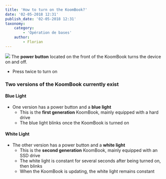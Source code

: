 ```yaml
---
title: 'How to turn on the KoomBook?'
date: '02-05-2018 12:31'
publish_date: '02-05-2018 12:31'
taxonomy:
    category:
        - 'Opération de bases'
    author:
        - Florian
---
```


![](IMG_3447.JPG)
The **power button** located on the front of the KoomBook turns the device on and off.
* Press twice to turn on

### Two versions of the KoomBook currently exist

#### Blue Light

* One version has a power button and a **blue light**
  * This is the **first generation** KoomBook, mainly equipped with a hard drive
  * The blue light blinks once the KoomBook is turned on
  
#### White Light

* The other version has a power button and a **white light** 
  * This is the **second generation** KoomBook, mainly equipped with an SSD drive 
  * The white light is constant for several seconds after being turned on, then blinks 
  * When the KoomBook is updating, the white light remains constant



